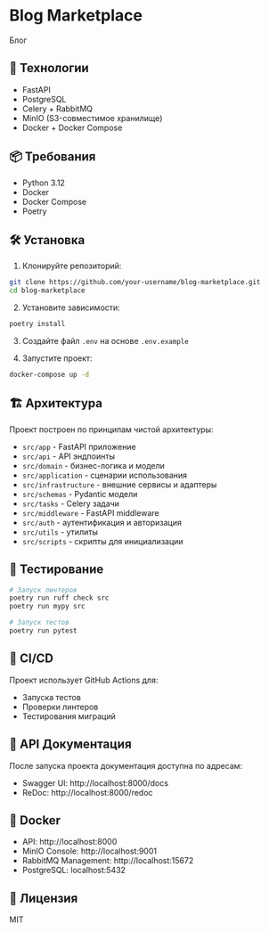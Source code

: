 
# Blog Marketplace

Блог

## 🚀 Технологии

- FastAPI
- PostgreSQL
- Celery + RabbitMQ
- MinIO (S3-совместимое хранилище)
- Docker + Docker Compose

## 📦 Требования

- Python 3.12
- Docker
- Docker Compose
- Poetry

## 🛠 Установка

1. Клонируйте репозиторий:
```bash
git clone https://github.com/your-username/blog-marketplace.git
cd blog-marketplace
```

2. Установите зависимости:
```bash
poetry install
```

3. Создайте файл `.env` на основе `.env.example`

4. Запустите проект:
```bash
docker-compose up -d
```

## 🏗 Архитектура

Проект построен по принципам чистой архитектуры:

- `src/app` - FastAPI приложение
- `src/api` - API эндпоинты
- `src/domain` - бизнес-логика и модели
- `src/application` - сценарии использования
- `src/infrastructure` - внешние сервисы и адаптеры
- `src/schemas` - Pydantic модели
- `src/tasks` - Celery задачи
- `src/middleware` - FastAPI middleware
- `src/auth` - аутентификация и авторизация
- `src/utils` - утилиты
- `src/scripts` - скрипты для инициализации

## 🧪 Тестирование

```bash
# Запуск линтеров
poetry run ruff check src
poetry run mypy src

# Запуск тестов
poetry run pytest
```

## 🔄 CI/CD

Проект использует GitHub Actions для:
- Запуска тестов
- Проверки линтеров
- Тестирования миграций

## 📝 API Документация

После запуска проекта документация доступна по адресам:
- Swagger UI: http://localhost:8000/docs
- ReDoc: http://localhost:8000/redoc

## 🐳 Docker

- API: http://localhost:8000
- MinIO Console: http://localhost:9001
- RabbitMQ Management: http://localhost:15672
- PostgreSQL: localhost:5432

## 📄 Лицензия

MIT